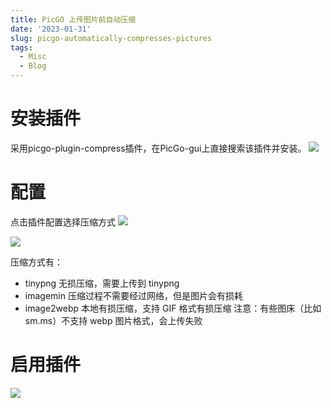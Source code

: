 ```yaml
---
title: PicGO 上传图片前自动压缩
date: '2023-01-31'
slug: picgo-automatically-compresses-pictures
tags:
  - Misc
  - Blog
---
```

# 安装插件
采用picgo-plugin-compress插件，在PicGo-gui上直接搜索该插件并安装。
![](https://blog-oss-1252232218.cos.ap-beijing.myqcloud.com/fix-dir/star5o/Desktop/2023/02/07/10-23-29-45c4250830b0804d463f688523e4322a-8e9308.png)

# 配置
点击插件配置选择压缩方式
![](https://blog-oss-1252232218.cos.ap-beijing.myqcloud.com/fix-dir/star5o/Desktop/2023/02/07/10-27-42-535c7dbc3e62c75d72fe7d0031e1c717-d0e531.png)

![](https://blog-oss-1252232218.cos.ap-beijing.myqcloud.com/fix-dir/TemporaryItems/NSIRD_screencaptureui_e6mOlz/2023/02/07/10-29-30-8c877e03951d270d2df9d771930057f5-8d9e06.png)

压缩方式有：
+ tinypng 无损压缩，需要上传到 tinypng
+ imagemin 压缩过程不需要经过网络，但是图片会有损耗
+ image2webp 本地有损压缩，支持 GIF 格式有损压缩 注意：有些图床（比如 sm.ms）不支持 webp 图片格式，会上传失败

# 启用插件

![](https://blog-oss-1252232218.cos.ap-beijing.myqcloud.com/fix-dir/star5o/Desktop/2023/02/07/10-35-53-6fa5b01d18915958659ced93c9dddc6f-376497.png)



